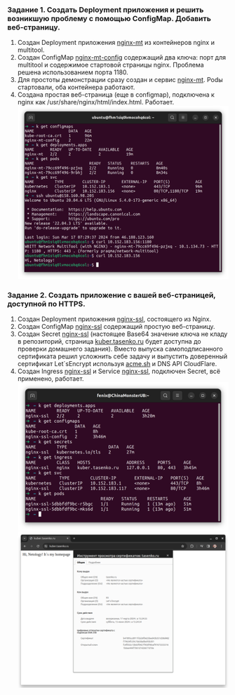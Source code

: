 ### Задание 1. Создать Deployment приложения и решить возникшую проблему с помощью ConfigMap. Добавить веб-страницу.  
1. Создан Deployment приложения [nginx-mt](deployments/nginx-mt.yaml) из контейнеров nginx и multitool.  
2. Создан ConfigMap [nginx-mt-config](configmaps/nginx-mt.yaml) содержащий два ключа: порт для multitool и содержимое стартовой страницы nginx. Проблема решена использованием порта 1180.  
3. Для простоты демонстрации сразу создан и сервис [nginx-mt](services/nginx-mt.yaml). Podы стартовали, оба контейнера работают.  
4. Создана простая веб-страница (еще в configmap), подключена к nginx как /usr/share/nginx/html/index.html. Работает.  
![tada!](img/kuber2_3_01.png)

### Задание 2. Создать приложение с вашей веб-страницей, доступной по HTTPS.  
1. Создан Deployment приложения [nginx-ssl](deployments/nginx-ssl.yaml), состоящего из Nginx.  
2. Создан ConfigMap [nginx-ssl](configmaps/nginx-ssl.yaml) содержащий простую веб-страницу.  
3. Создан Secret [nginx-ssl](secrets/nginx-ssl.yaml) (настоящее Base64 значение ключа не кладу в репозиторий, страница [kuber.tasenko.ru](https://kuber.tasenko.ru/) будет доступна до проверки домашнего задания). Вместо выпуска самоподписанного сертификата решил усложнить себе задачу и выпустить доверенный сертификат Let`sEncrypt используя [acme.sh](https://github.com/acmesh-official/acme.sh) и DNS API CloudFlare.  
4. Создан Ingress [nginx-ssl](ingress/nginx-ssl.yaml) и Service [nginx-ssl](services/nginx-ssl.yaml), подключен Secret, всё применено, работает.  
![Done](img/kuber2_3_02.png)  
![HTTPS](img/kuber2_3_03.png)